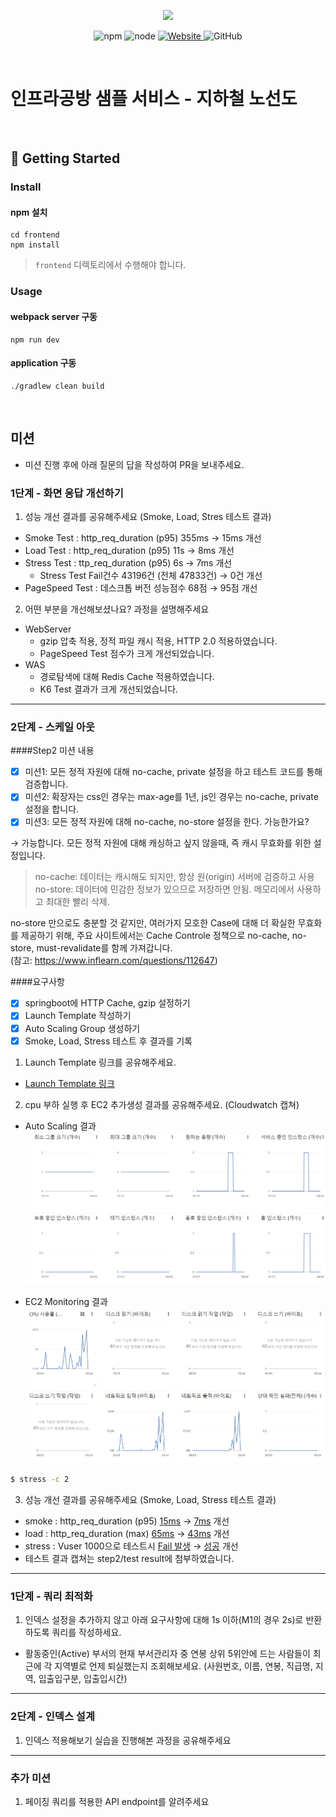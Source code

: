 <p align="center">
    <img width="200px;" src="https://raw.githubusercontent.com/woowacourse/atdd-subway-admin-frontend/master/images/main_logo.png"/>
</p>
<p align="center">
  <img alt="npm" src="https://img.shields.io/badge/npm-%3E%3D%205.5.0-blue">
  <img alt="node" src="https://img.shields.io/badge/node-%3E%3D%209.3.0-blue">
  <a href="https://edu.nextstep.camp/c/R89PYi5H" alt="nextstep atdd">
    <img alt="Website" src="https://img.shields.io/website?url=https%3A%2F%2Fedu.nextstep.camp%2Fc%2FR89PYi5H">
  </a>
  <img alt="GitHub" src="https://img.shields.io/github/license/next-step/atdd-subway-service">
</p>

<br>

# 인프라공방 샘플 서비스 - 지하철 노선도

<br>

## 🚀 Getting Started

### Install
#### npm 설치
```
cd frontend
npm install
```
> `frontend` 디렉토리에서 수행해야 합니다.

### Usage
#### webpack server 구동
```
npm run dev
```
#### application 구동
```
./gradlew clean build
```
<br>

## 미션

* 미션 진행 후에 아래 질문의 답을 작성하여 PR을 보내주세요.


### 1단계 - 화면 응답 개선하기
1. 성능 개선 결과를 공유해주세요 (Smoke, Load, Stres 테스트 결과)
- Smoke Test : http_req_duration (p95) 355ms → 15ms 개선
- Load Test : http_req_duration (p95) 11s → 8ms 개선
- Stress Test : ttp_req_duration (p95) 6s → 7ms 개선
  - Stress Test Fail건수 43196건 (전체 47833건) → 0건 개선
- PageSpeed Test : 데스크톱 버전 성능점수 68점 → 95점 개선

2. 어떤 부분을 개선해보셨나요? 과정을 설명해주세요
- WebServer
  - gzip 압축 적용, 정적 파일 캐시 적용, HTTP 2.0 적용하였습니다.
  - PageSpeed Test 점수가 크게 개선되었습니다.
- WAS
  - 경로탐색에 대해 Redis Cache  적용하였습니다.
  - K6 Test 결과가 크게 개선되었습니다.

---

### 2단계 - 스케일 아웃

####Step2 미션 내용
- [X] 미션1: 모든 정적 자원에 대해 no-cache, private 설정을 하고 테스트 코드를 통해 검증합니다.
- [X] 미션2: 확장자는 css인 경우는 max-age를 1년, js인 경우는 no-cache, private 설정을 합니다.
- [X] 미션3: 모든 정적 자원에 대해 no-cache, no-store 설정을 한다. 가능한가요? 

→ 가능합니다. 모든 정적 자원에 대해 캐싱하고 싶지 않을때, 즉 캐시 무효화를 위한 설정입니다.
  > no-cache: 데이터는 캐시해도 되지만, 항상 원(origin) 서버에 검증하고 사용<br>
   no-store: 데이터에 민감한 정보가 있으므로 저장하면 안됨. 메모리에서 사용하고 최대한 빨리 삭제.

no-store 만으로도 충분할 것 같지만, 여러가지 모호한 Case에 대해 더 확실한 무효화를 제공하기 위해, 주요 사이트에서는 Cache Controle 정책으로 no-cache, no-store, must-revalidate를 함께 가져갑니다. <br>
(참고: https://www.inflearn.com/questions/112647)

####요구사항
- [X] springboot에 HTTP Cache, gzip 설정하기
- [X] Launch Template 작성하기
- [X] Auto Scaling Group 생성하기
- [X] Smoke, Load, Stress 테스트 후 결과를 기록

1. Launch Template 링크를 공유해주세요.
-  [Launch Template 링크](https://ap-northeast-2.console.aws.amazon.com/ec2/v2/home?region=ap-northeast-2#LaunchTemplateDetails:launchTemplateId=lt-09e692a207f9f6542)

2. cpu 부하 실행 후 EC2 추가생성 결과를 공유해주세요. (Cloudwatch 캡쳐)
- Auto Scaling 결과
  ![AutoScaling](step2/test%20result/cloudwatch-autoScaling.PNG)


- EC2 Monitoring 결과
  ![EC2](step2/test%20result/cloudwatch-ec2.PNG)

```sh
$ stress -c 2
```

3. 성능 개선 결과를 공유해주세요 (Smoke, Load, Stress 테스트 결과)
- smoke : http_req_duration (p95) [15ms](step1/03.%20after%20(was)/3-1.%20smoke_k6_after2.PNG) 
                                → [7ms](step2/test%20result/1.%20smoke%20test.PNG) 개선
- load : http_req_duration (max) [65ms](step1/03.%20after%20(was)/3-2.%20load_k6_after2.PNG) 
                                → [43ms](step2/test%20result/2.%20load%20test.PNG) 개선
- stress : Vuser 1000으로 테스트시 [Fail 발생](step1/03.%20after%20(was)/4.%20stress_test_fail%20(VUser%201000).PNG) 
                                → [성공](step2/test%20result/3.%20stress%20test%20(VUser%201000).PNG) 개선
- 테스트 결과 캡쳐는 step2/test result에 첨부하였습니다.
---

### 1단계 - 쿼리 최적화

1. 인덱스 설정을 추가하지 않고 아래 요구사항에 대해 1s 이하(M1의 경우 2s)로 반환하도록 쿼리를 작성하세요.

- 활동중인(Active) 부서의 현재 부서관리자 중 연봉 상위 5위안에 드는 사람들이 최근에 각 지역별로 언제 퇴실했는지 조회해보세요. (사원번호, 이름, 연봉, 직급명, 지역, 입출입구분, 입출입시간)

---

### 2단계 - 인덱스 설계

1. 인덱스 적용해보기 실습을 진행해본 과정을 공유해주세요

---

### 추가 미션

1. 페이징 쿼리를 적용한 API endpoint를 알려주세요
